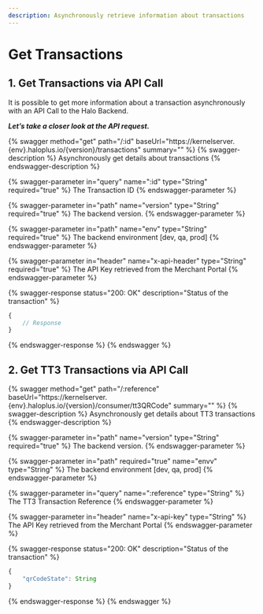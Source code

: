 ```yaml
---
description: Asynchronously retrieve information about transactions
---
```


# Get Transactions

## 1. Get Transactions via API Call

It is possible to get more information about a transaction asynchronously with an API Call to the Halo Backend.

_**Let’s take a closer look at the API request.**_&#x20;

{% swagger method="get" path="/:id" baseUrl="https://kernelserver.{env}.haloplus.io/{version}/transactions" summary="" %}
{% swagger-description %}
Asynchronously get details about transactions
{% endswagger-description %}

{% swagger-parameter in="query" name=":id" type="String" required="true" %}
The Transaction ID
{% endswagger-parameter %}

{% swagger-parameter in="path" name="version" type="String" required="true" %}
The backend version.
{% endswagger-parameter %}

{% swagger-parameter in="path" name="env" type="String" required="true" %}
The backend environment [dev, qa, prod]
{% endswagger-parameter %}

{% swagger-parameter in="header" name="x-api-header" type="String" required="true" %}
The API Key retrieved from the Merchant Portal
{% endswagger-parameter %}

{% swagger-response status="200: OK" description="Status of the transaction" %}
```javascript
{
    // Response
}
```
{% endswagger-response %}
{% endswagger %}

## 2. Get TT3 Transactions via API Call

{% swagger method="get" path="/:reference" baseUrl="https://kernelserver.{env}.haloplus.io/{version}/consumer/tt3QRCode" summary="" %}
{% swagger-description %}
Asynchronously get details about TT3 transactions
{% endswagger-description %}

{% swagger-parameter in="path" name="version" type="String" required="true" %}
The backend version.
{% endswagger-parameter %}

{% swagger-parameter in="path" required="true" name="envv" type="String" %}
The backend environment [dev, qa, prod]
{% endswagger-parameter %}

{% swagger-parameter in="query" name=":reference" type="String" %}
The TT3 Transaction Reference
{% endswagger-parameter %}

{% swagger-parameter in="header" name="x-api-key" type="String" %}
The API Key retrieved from the Merchant Portal
{% endswagger-parameter %}

{% swagger-response status="200: OK" description="Status of the transaction" %}
```javascript
{
    "qrCodeState": String
}
```
{% endswagger-response %}
{% endswagger %}
